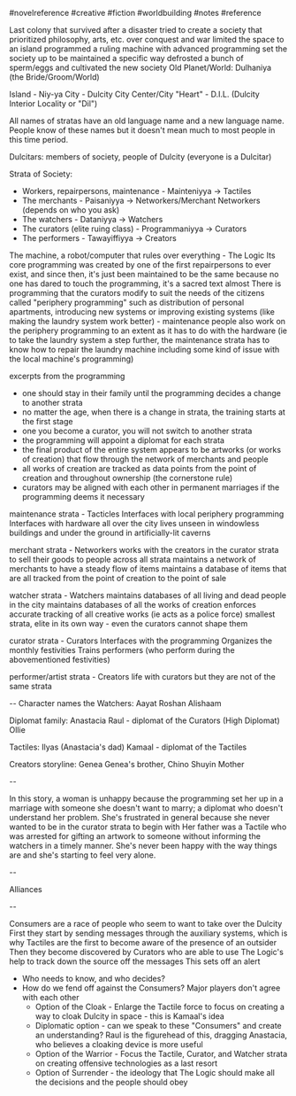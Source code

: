 #novelreference #creative #fiction #worldbuilding #notes #reference

Last colony that survived after a disaster
tried to create a society that prioritized philosophy, arts, etc. over conquest and war
limited the space to an island
programmed a ruling machine with advanced programming
set the society up to be maintained a specific way
defrosted a bunch of sperm/eggs and cultivated the new society
Old Planet/World: Dulhaniya (the Bride/Groom/World)

Island - Niy-ya
City - Dulcity
City Center/City "Heart" - D.I.L. (Dulcity Interior Locality or "Dil")

All names of stratas have an old language name and a new language name. People know of these names but it doesn't mean much to most people in this time period.

Dulcitars: members of society, people of Dulcity (everyone is a Dulcitar)

Strata of Society:
- Workers, repairpersons, maintenance - Mainteniyya -> Tactiles
- The merchants - Paisaniyya -> Networkers/Merchant Networkers (depends on who you ask)
- The watchers - Dataniyya -> Watchers
- The curators (elite ruing class) - Programmaniyya -> Curators
- The performers - Tawayiffiyya -> Creators

The machine, a robot/computer that rules over everything - The Logic
Its core programming was created by one of the first repairpersons to ever exist, and since then, it's just been maintained to be the same because no one has dared to touch the programming, it's a sacred text almost
There is programming that the curators modify to suit the needs of the citizens called "periphery programming" such as distribution of personal apartments, introducing new systems or improving existing systems (like making the laundry system work better) - maintenance people also work on the periphery programming to an extent as it has to do with the hardware (ie to take the laundry system a step further, the maintenance strata has to know how to repair the laundry machine including some kind of issue with the local machine's programming)

excerpts from the programming
- one should stay in their family until the programming decides a change to another strata
- no matter the age, when there is a change in strata, the training starts at the first stage
- one you become a curator, you will not switch to another strata
- the programming will appoint a diplomat for each strata
- the final product of the entire system appears to be artworks (or works of creation) that flow through the network of merchants and people
- all works of creation are tracked as data points from the point of creation and throughout ownership (the cornerstone rule)
- curators may be aligned with each other in permanent marriages if the programming deems it necessary

maintenance strata - Tacticles
Interfaces with local periphery programming
Interfaces with hardware all over the city
lives unseen in windowless buildings and under the ground in artificially-lit caverns

merchant strata - Networkers
works with the creators in the curator strata to sell their goods to people across all strata
maintains a network of merchants to have a steady flow of items
maintains a database of items that are all tracked from the point of creation to the point of sale

watcher strata - Watchers
maintains databases of all living and dead people in the city
maintains databases of all the works of creation
enforces accurate tracking of all creative works (ie acts as a police force)
smallest strata, elite in its own way - even the curators cannot shape them

curator strata - Curators
Interfaces with the programming
Organizes the monthly festivities
Trains performers (who perform during the abovementioned festivities)

performer/artist strata - Creators
life with curators but they are not of the same strata

--
Character names
the Watchers:
Aayat
Roshan
Alishaam

Diplomat family:
Anastacia
Raul - diplomat of the Curators (High Diplomat)
Ollie

Tactiles:
Ilyas (Anastacia's dad)
Kamaal - diplomat of the Tactiles

Creators storyline:
Genea
Genea's brother, Chino
Shuyin
Mother


--

In this story, a woman is unhappy because the programming set her up in a marriage with someone she doesn't want to marry; a diplomat who doesn't understand her problem. She's frustrated in general because she never wanted to be in the curator strata to begin with
Her father was a Tactile who was arrested for gifting an artwork to someone without informing the watchers in a timely manner. She's never been happy with the way things are and she's starting to feel very alone.

--


Alliances


--


Consumers are a race of people who seem to want to take over the Dulcity
First they start by sending messages through the auxiliary systems, which is why Tactiles are the first to become aware of the presence of an outsider
Then they become discovered by Curators who are able to use The Logic's help to track down the source off the messages
This sets off an alert
- Who needs to know, and who decides?
- How do we fend off against the Consumers? Major players don't agree with each other
	- Option of the Cloak - Enlarge the Tactile force to focus on creating a way to cloak Dulcity in space - this is Kamaal's idea
	- Diplomatic option - can we speak to these "Consumers" and create an understanding? Raul is the figurehead of this, dragging Anastacia, who believes a cloaking device is more useful
	- Option of the Warrior - Focus the Tactile, Curator, and Watcher strata on creating offensive technologies as a last resort
	- Option of Surrender - the ideology that The Logic should make all the decisions and the people should obey
